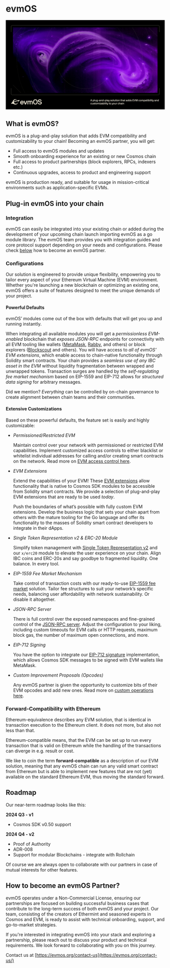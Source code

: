 # evmOS

<img src="evmOS_repo_header.png" />

## What is evmOS?

evmOS is a plug-and-play solution that adds EVM compatibility
and customizability to your chain!
Becoming an evmOS partner, you will get:

- Full access to evmOS modules and updates
- Smooth onboarding experience for an existing or new Cosmos chain
- Full access to product partnerships (block explorers, RPCs, indexers etc.)
- Continuous upgrades, access to product and engineering support

evmOS is production ready, and suitable for usage in mission-critical environments such as application-specific EVMs.

## Plug-in evmOS into your chain

### Integration

evmOS can easily be integrated into your existing chain or added during the development of your upcoming chain launch importing evmOS as a go module library. The evmOS team provides you with integration guides and core protocol support depending on your needs and configurations. Please check [below](https://www.notion.so/evmos-os-README-ece0bf68e64c413a87bc582204d2bc85?pvs=21) how to become an evmOS partner.

### Configurations

Our solution is engineered to provide unique flexibility, empowering you to tailor every aspect of your Ethereum Virtual Machine (EVM) environment. Whether you're launching a new blockchain or optimizing an existing one, evmOS offers a suite of features designed to meet the unique demands of your project.

#### Powerful Defaults

evmOS’ modules come out of the box with defaults that will get you up and running instantly. 

When integrating all available modules you will get a *permissionless EVM-enabled* blockchain that *exposes JSON-RPC* endpoints for connectivity with all EVM tooling like wallets ([MetaMask](https://metamask.io/), [Rabby](rabby.io), and others) or block explorers ([Blockscout](https://docs.blockscout.com/) and others). You will have access to *all of evmOS’ EVM extensions*, which enable access to chain-native functionality through Solidity smart contracts.
Your chain provides a *seamless use of any IBC asset in the EVM* without liquidity fragmentation between wrapped and unwrapped tokens.
Transaction surges are handled by the *self-regulating fee market mechanism* based on EIP-1559 and EIP-712 allows for *structured data signing* for arbitrary messages.

Did we mention? *Everything* can be controlled by on-chain governance to create alignment between chain teams and their communities.

#### Extensive Customizations

Based on these powerful defaults, the feature set is easily and highly customizable:

- *Permissioned/Restricted EVM*
    
    Maintain control over your network with permissioned or restricted EVM capabilities. Implement customized access controls to either blacklist or whitelist individual addresses for calling and/or creating smart contracts on the network. Read more on [EVM access control here](https://docs.evmos.org/protocol/modules/evm#access-control).
    
- *EVM Extensions*
    
    Extend the capabilities of your EVM! These [EVM extensions](https://docs.evmos.org/develop/smart-contracts/evm-extensions) allow functionality that is native to Cosmos SDK modules to be accessible from Solidity smart contracts. We provide a selection of plug-and-play EVM extensions that are ready to be used *today*.
    
    Push the boundaries of what’s possible with fully custom EVM extensions. Develop the  business logic that sets your chain apart from others with the mature tooling for the Go language and offer its functionality to the masses of Solidity smart contract developers to integrate in their dApps.
    
- *Single Token Representation v2 & ERC-20 Module*
    
    Simplify token management with [Single Token Representation v2](https://medium.com/evmos/evmos-introduces-native-tokens-as-erc-20-for-cosmos-1a4c7de5c3e9) and our `x/erc20` module to elevate the user experience on your chain. Align IBC coins and ERC-20s and say goodbye to fragmented liquidity. One balance. In every tool.
    
- *EIP-1559 Fee Market Mechanism*
    
    Take control of transaction costs with our ready-to-use [EIP-1559 fee market](https://eips.ethereum.org/EIPS/eip-1559) solution. Tailor fee structures to suit your network’s specific needs, balancing user affordability with network sustainability. Or disable it altogether.
    
- *JSON-RPC Server*
    
    There is full control over the exposed namespaces and fine-grained control of the [JSON-RPC server](https://docs.evmos.org/develop/api/ethereum-json-rpc). Adjust the configuration to your liking, including custom timeouts for EVM calls or HTTP requests, maximum block gas, the number of maximum open connections, and more.
    
- *EIP-712 Signing*
    
    You have the option to integrate our [EIP-712 signature](https://eips.ethereum.org/EIPS/eip-712) implementation, which allows Cosmos SDK messages to be signed with EVM wallets like MetaMask.
    
- *Custom Improvement Proposals (Opcodes)*
    
    Any evmOS partner is given the opportunity to customize bits of their EVM opcodes and add new ones. Read more on [custom operations here](https://docs.evmos.org/develop/smart-contracts/custom-improvement-proposals).
    
### Forward-Compatibility with Ethereum

Ethereum-equivalence describes any EVM solution,
that is identical in transaction execution to the Ethereum client.
It does not more, but also not less than that.

Ethereum-compatible means,
that the EVM can be set up to run every transaction
that is valid on Ethereum while the handling of the transactions
can diverge in e.g. result or cost.

We like to coin the term **forward-compatible**
as a description of our EVM solution,
meaning that any evmOS chain can run any valid smart contract
from Ethereum but is able to implement new features that are
not (yet) available on the standard Ethereum EVM,
thus moving the standard forward.

## Roadmap

Our near-term roadmap looks like this:

**2024 Q3 - v1**

- Cosmos SDK v0.50 support

**2024 Q4 - v2**

- Proof of Authority
- ADR-008
- Support for modular Blockchains - integrate with Rollchain

Of course we are always open to collaborate with our partners
in case of mutual interests for other features.

## How to become an evmOS Partner?

evmOS operates under a Non-Commercial License,
ensuring our partnerships are focused on building successful
business cases that contribute to the long-term success of both evmOS
and your project.
Our team, consisting of the creators of Ethermint and
seasoned experts in Cosmos and EVM,
is ready to assist with technical onboarding, support,
and go-to-market strategies.

If you're interested in integrating evmOS into your stack
and exploring a partnership, please reach out
to discuss your product and technical requirements.
We look forward to collaborating with you on this journey.

Contact us at [https://evmos.org/contact-us](https://evmos.org/contact-us/)
